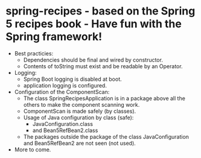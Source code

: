 # spring-recipes - based on the Spring 5 recipes book - Have fun with the Spring framework!
* Best practicies:
  * Dependencies should be final and wired by constructor.
  * Contents of toString must exist and be readable by an Operator.
* Logging:
  * Spring Boot logging is disabled at boot.
  * application logging is configured.
* Configuration of the ComponentScan:
  * The class SpringRecipesApplication is in a package above all the others to make the component scanning work. 
  * ComponentScan is made safely (by classes).
  * Usage of Java configuration by class (safe):
    * JavaConfiguration.class
    * and Bean5RefBean2.class
  * The packages outside the package of the class JavaConfiguration and Bean5RefBean2 are not seen (not used). 
* More to come.